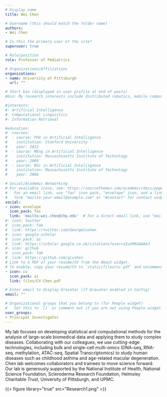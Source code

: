 ```yaml
---
# Display name
title: Wei Chen

# Username (this should match the folder name)
authors:
- Wei Chen

# Is this the primary user of the site?
superuser: true

# Role/position
role: Professor of Pediatrics

# Organizations/Affiliations
organizations:
- name: University of Pittsburgh
  url: ""

# Short bio (displayed in user profile at end of posts)
#bio: My research interests include distributed robotics, mobile computing and programmable matter.

#interests:
#- Artificial Intelligence
#- Computational Linguistics
#- Information Retrieval

#education:
#  courses:
#  - course: PhD in Artificial Intelligence
#    institution: Stanford University
#    year: 2012
#  - course: MEng in Artificial Intelligence
#    institution: Massachusetts Institute of Technology
#    year: 2009
#  - course: BSc in Artificial Intelligence
#    institution: Massachusetts Institute of Technology
#    year: 2008

# Social/Academic Networking
# For available icons, see: https://sourcethemes.com/academic/docs/page-builder/#icons
#   For an email link, use "fas" icon pack, "envelope" icon, and a link in the
#   form "mailto:your-email@example.com" or "#contact" for contact widget.
social:
- icon: envelope
  icon_pack: fas
  link: 'mailto:wei.chen@chp.edu'  # For a direct email link, use "mailto:test@example.org".
#- icon: twitter
#  icon_pack: fab
#  link: https://twitter.com/GeorgeCushen
#- icon: google-scholar
#  icon_pack: ai
#  link: https://scholar.google.co.uk/citations?user=sIwtMXoAAAAJ
#- icon: github
#  icon_pack: fab
#  link: https://github.com/gcushen
# Link to a PDF of your resume/CV from the About widget.
# To enable, copy your resume/CV to `static/files/cv.pdf` and uncomment the lines below.
- icon: cv
  icon_pack: ai
  link: files/CV-Chen.pdf

# Enter email to display Gravatar (if Gravatar enabled in Config)
email: ""

# Organizational groups that you belong to (for People widget)
#   Set this to `[]` or comment out if you are not using People widget.
user_groups:
- Principal Investigator
---
```


<!-- I am Professor of [Pediatrics](https://www.pediatrics.pitt.edu/people/wei-chen-phd) (primary, with Tenure), [Biostatistics](https://www.publichealth.pitt.edu/home/directory/wei-chen) (secondary), [Human Genetics](https://www.publichealth.pitt.edu/home/directory/wei-chen) (secondary), and [Biomedical Informatics](https://www.dbmi.pitt.edu/node/52286) (secondary) at the [University of Pittsburgh](https://www.pitt.edu/) and the Director of Statistical Genetics Core at UPMC Children's Hospital of Pittsburgh. -->

My lab focuses on developing statistical and computational methods for the analysis of large-scale biomedical data and applying them to study complex diseases. Collaborating with our colleagues, we use cutting-edge technologies, including bulk and single-cell multi-omics (DNA-seq, RNA-seq, methylation, ATAC-seq, Spatial Transcriptomics) to study human diseases such as childhood asthma and age-related macular degeneration. Chen lab welcomes collaborators and trainees to move science forward.  Our lab is generously supported by the National Institute of Health, National Science Foundation, Scleroderma Research Foundation, Helmsley Charitable Trust,  University of Pittsburgh, and UPMC.

{{< figure library="true" src="Research1.png" >}}

<!-- Postdoc positions are available [here]({{< ref "/positions/index.md" >}}). Positions for graduate student research assistants and undergraduate student workers are also available. Rotation students are also welcome. Please contact Wei Chen at wei.chen@chp.edu for more information. -->

<!-- {{% staticref "files/Postdoc-Pittsburgh-2016.pdf" "newtab" %}}here{{% /staticref %}} -->
